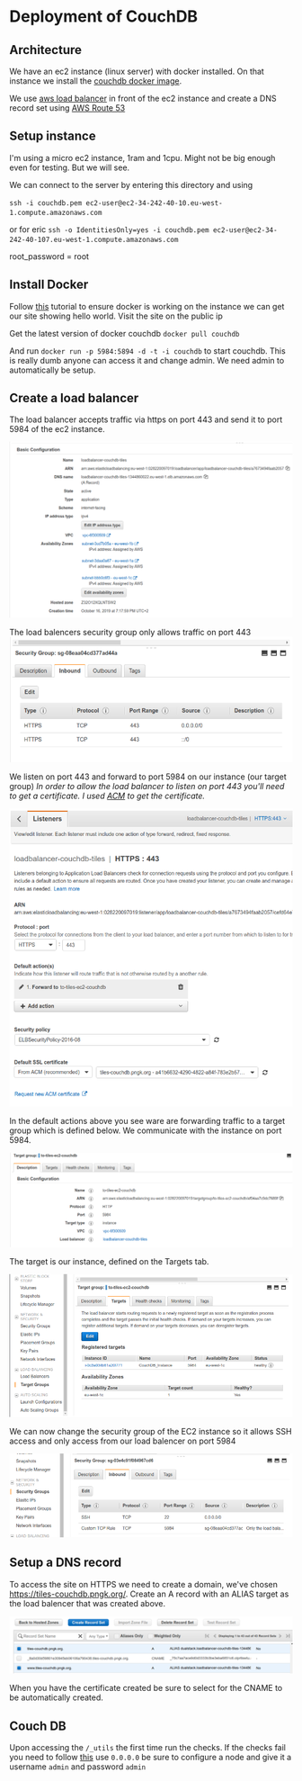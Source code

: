 # Deployment of CouchDB

## Architecture

We have an ec2 instance (linux server) with docker installed. On that instance we install the [couchdb docker image](https://hub.docker.com/_/couchdb).

We use [aws load balancer](https://aws.amazon.com/elasticloadbalancing/) in front of the ec2 instance and create a DNS record set using [AWS Route 53](https://aws.amazon.com/elasticloadbalancing/)

## Setup instance

I'm using a micro ec2 instance, 1ram and 1cpu. Might not be big enough even for testing. But we will see.

We can connect to the server by entering this directory and using

`ssh -i couchdb.pem ec2-user@ec2-34-242-40-10.eu-west-1.compute.amazonaws.com`

or for eric
`ssh -o IdentitiesOnly=yes -i couchdb.pem ec2-user@ec2-34-242-40-107.eu-west-1.compute.amazonaws.com`

root_password = root

## Install Docker

Follow [this](https://docs.aws.amazon.com/AmazonECS/latest/developerguide/docker-basics.html) tutorial to ensure docker is working on the instance we can get our site showing hello world. Visit the site on the public ip

Get the latest version of docker couchdb `docker pull couchdb`

And run `docker run -p 5984:5894 -d -t -i couchdb` to start couchdb.
This is really dumb anyone can access it and change admin. We need admin to automatically be setup.

## Create a load balancer

The load balancer accepts traffic via https on port 443 and send it to port 5984 of the ec2 instance.

![BasicConfig](tutorial_images/LoadBalancerBasicConfiguration.png)

The load balencers security group only allows traffic on port 443
![Security group](tutorial_images/LoadBalancerSecurityGroup.png)

We listen on port 443 and forward to port 5984 on our instance (our target group)
_In order to allow the load balancer to listen on port 443 you'll need to get a certificate. I used [ACM](https://aws.amazon.com/certificate-manager/) to get the certificate._

![Listeners](tutorial_images/LoadBalancerListeners.png)

In the default actions above you see ware are forwarding traffic to a target group which is defined below. We communicate with the instance on port 5984.

![Target group](tutorial_images/LoadBalancerTargetGroup.png)

The target is our instance, defined on the Targets tab.

![Target](tutorial_images/LoadBalancerTargets.png)

We can now change the security group of the EC2 instance so it allows SSH access and only access from our load balencer on port 5984

![ec2 Security](tutorial_images/ec2SecurityGroup.png)

## Setup a DNS record

To access the site on HTTPS we need to create a domain, we've chosen https://tiles-couchdb.pngk.org/. Create an A record with an ALIAS target as the load balencer that was created above.

![dns](tutorial_images/dns.png)

When you have the certificate created be sure to select for the CNAME to be automatically created.

## Couch DB

Upon accessing the `/_utils` the first time run the checks. If the checks fail you need to follow [this](https://stackoverflow.com/questions/54334950/when-attempting-to-verify-my-couchdb-installation-i-get-the-error-error-could) use `0.0.0.0` be sure to configure a node and give it a username `admin` and password `admin`
